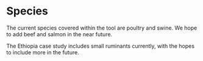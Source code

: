 # Species

The current species covered within the tool are poultry and swine. 
We hope to add beef and salmon in the near future. 

The Ethiopia case study includes small ruminants currently, with 
the hopes to include more in the future.